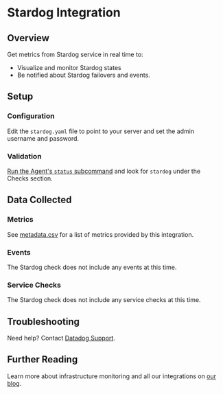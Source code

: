 # Stardog Integration

## Overview

Get metrics from Stardog service in real time to:

* Visualize and monitor Stardog states
* Be notified about Stardog failovers and events.

## Setup

### Configuration

Edit the `stardog.yaml` file to point to your server and set the admin username and password.

### Validation

[Run the Agent's `status` subcommand][1] and look for `stardog` under the Checks section.

## Data Collected
### Metrics
See [metadata.csv][2] for a list of metrics provided by this integration.

### Events
The Stardog check does not include any events at this time.

### Service Checks
The Stardog check does not include any service checks at this time.

## Troubleshooting
Need help? Contact [Datadog Support][3].

## Further Reading

Learn more about infrastructure monitoring and all our integrations on [our blog][4].

[1]: https://docs.datadoghq.com/agent/faq/agent-commands/#agent-status-and-information
[2]: https://github.com/DataDog/integrations-extras/blob/master/stardog/metadata.csv
[3]: http://docs.datadoghq.com/help/
[4]: https://www.datadoghq.com/blog/
